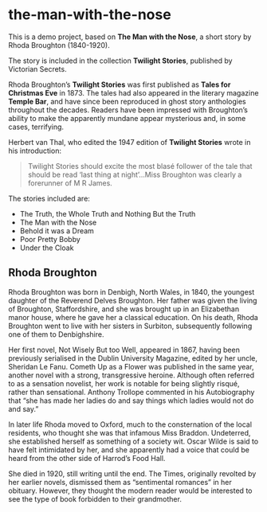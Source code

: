 # the-man-with-the-nose

This is a demo project, based on __The Man with the Nose__, a short story by Rhoda Broughton (1840-1920).

The story is included in the collection __Twilight Stories__, published by Victorian Secrets.

Rhoda Broughton’s __Twilight Stories__ was first published as __Tales for Christmas Eve__ in 1873. The tales had also appeared in the literary magazine __Temple Bar__, and have since been reproduced in ghost story anthologies throughout the decades. Readers have been impressed with Broughton’s ability to make the apparently mundane appear mysterious and, in some cases, terrifying.

Herbert van Thal, who edited the 1947 edition of __Twilight Stories__ wrote in his introduction:

> Twilight Stories should excite the most blasé follower of the tale that should be read ‘last thing at night’…Miss Broughton was clearly a forerunner of M R James.

The stories included are:

- The Truth, the Whole Truth and Nothing But the Truth
- The Man with the Nose
- Behold it was a Dream
- Poor Pretty Bobby
- Under the Cloak

## Rhoda Broughton

Rhoda Broughton was born in Denbigh, North Wales, in 1840, the youngest daughter of the Reverend Delves Broughton. Her father was given the living of Broughton, Staffordshire, and she was brought up in an Elizabethan manor house, where he gave her a classical education. On his death, Rhoda Broughton went to live with her sisters in Surbiton, subsequently following one of them to Denbighshire.

Her first novel, Not Wisely But too Well, appeared in 1867, having been previously serialised in the Dublin University Magazine, edited by her uncle, Sheridan Le Fanu. Cometh Up as a Flower was published in the same year, another novel with a strong, transgressive heroine. Although often referred to as a sensation novelist, her work is notable for being slightly risqué, rather than sensational. Anthony Trollope commented in his Autobiography that “she has made her ladies do and say things which ladies would not do and say.”

In later life Rhoda moved to Oxford, much to the consternation of the local residents, who thought she was that infamous Miss Braddon. Undeterred, she established herself as something of a society wit. Oscar Wilde is said to have felt intimidated by her, and she apparently had a voice that could be heard from the other side of Harrod’s Food Hall.

She died in 1920, still writing until the end. The Times, originally revolted by her earlier novels, dismissed them as “sentimental romances” in her obituary. However, they thought the modern reader would be interested to see the type of book forbidden to their grandmother.
